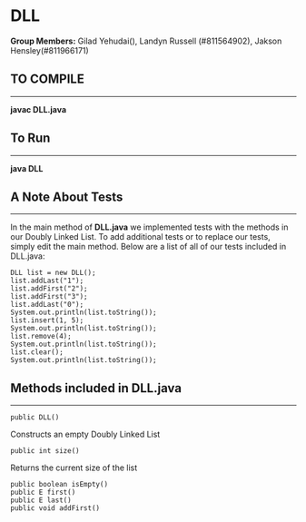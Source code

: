 # DLL

**Group Members:** Gilad Yehudai(), Landyn Russell (#811564902), Jakson Hensley(#811966171)

## TO COMPILE

---

**javac DLL.java**


## To Run

---

**java DLL**

## A Note About Tests

---

In the main method of **DLL.java** we implemented tests with the methods in our Doubly Linked List. To add additional tests or to replace our tests, simply edit the main method. Below are a list of all of our tests included in DLL.java:

    DLL list = new DLL();
    list.addLast("1"); 
    list.addFirst("2");
    list.addFirst("3");
    list.addLast("0");
    System.out.println(list.toString());
    list.insert(1, 5);
    System.out.println(list.toString());
    list.remove(4);
    System.out.println(list.toString());   
    list.clear();
    System.out.println(list.toString());   

## Methods included in DLL.java

---

    public DLL()
Constructs an empty Doubly Linked List

    public int size()
Returns the current size of the list

    public boolean isEmpty()
    public E first()
    public E last()
    public void addFirst()
